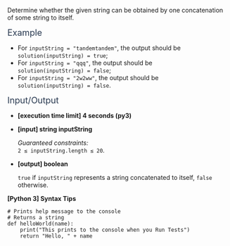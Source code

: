 <p>Determine whether the given string can be obtained by one concatenation of some string to itself.</p>
<p><span class="markdown--header" style="color:#2b3b52;font-size:1.4em">Example</span></p>
<ul>
<li>For <code>inputString = "tandemtandem"</code>, the output should be<br />
<code>solution(inputString) = true</code>;</li>
<li>For <code>inputString = "qqq"</code>, the output should be<br />
<code>solution(inputString) = false</code>;</li>
<li>For <code>inputString = "2w2ww"</code>, the output should be<br />
<code>solution(inputString) = false</code>.</li>
</ul>
<p><span class="markdown--header" style="color:#2b3b52;font-size:1.4em">Input/Output</span></p>
<ul>
<li>
<p><strong>[execution time limit] 4 seconds (py3)</strong></p>
</li>
<li>
<p><strong>[input] string inputString</strong></p>
<p><em>Guaranteed constraints:</em><br />
<code>2 ≤ inputString.length ≤ 20</code>.</p>
</li>
<li>
<p><strong>[output] boolean</strong></p>
<p><code>true</code> if <code>inputString</code> represents a string concatenated to itself, <code>false</code> otherwise.</p>
</li>
</ul>
<p><strong>[Python 3] Syntax Tips</strong></p>
<pre><code class="language-python"><span class="hljs-comment"># Prints help message to the console</span>
<span class="hljs-comment"># Returns a string</span>
<span class="hljs-keyword">def</span> <span class="hljs-title function_">helloWorld</span>(<span class="hljs-params">name</span>):
    <span class="hljs-built_in">print</span>(<span class="hljs-string">"This prints to the console when you Run Tests"</span>)
    <span class="hljs-keyword">return</span> <span class="hljs-string">"Hello, "</span> + name

</code></pre>
